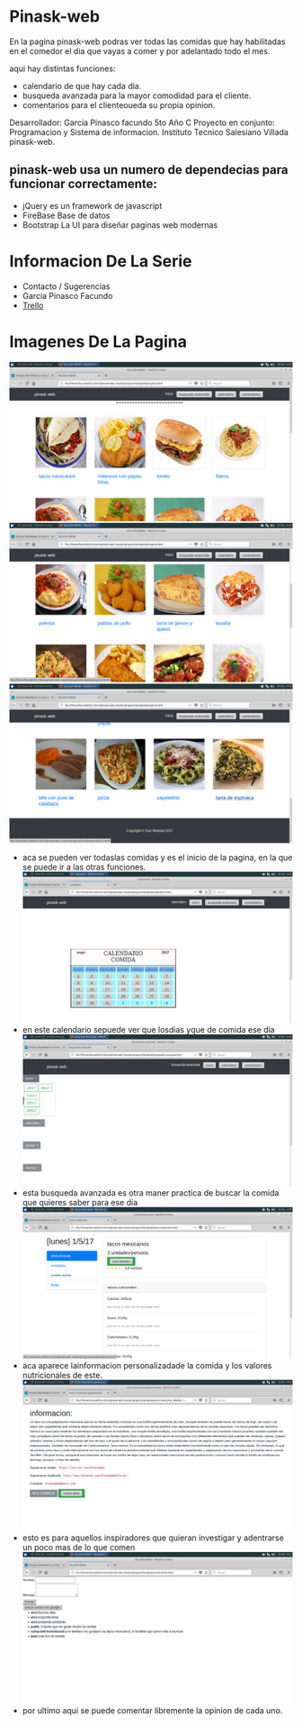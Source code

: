 # Pinask-web

En la pagina pinask-web podras ver todas las comidas que hay habilitadas en el comedor el dia que vayas a comer y por adelantado todo el mes.

aqui hay distintas funciones:

* calendario de que hay cada dia.
* busqueda avanzada para la mayor comodidad para el cliente.
* comentarios para el clienteoueda su propia opinion.


Desarrollador:
  Garcia Pinasco facundo
  5to Año C
  Proyecto en conjunto: Programacion y Sistema de informacion.
  Instituto Tecnico Salesiano Villada
pinask-web.

## pinask-web usa un numero de dependecias para funcionar correctamente:
* jQuery      es un framework de javascript
* FireBase 	  Base de datos
* Bootstrap 	La UI para diseñar paginas web modernas
# Informacion De La Serie

* Contacto / Sugerencias
* Garcia Pinasco Facundo
* [Trello](https://trello.com/b/TX08E0Pg/pinask-web-garcia-pinasco-facundo)

# Imagenes De La Pagina
![Texto alternativo](https://github.com/facundogp/pinask-web./blob/master/Captura%20de%20pantalla_2017-12-05_14-25-27.png)
![Texto alternativo](https://github.com/facundogp/pinask-web./blob/master/2.png)
![Texto alternativo](https://github.com/facundogp/pinask-web./blob/master/3.png)
* aca se pueden ver todaslas comidas y es el inicio de la pagina, en la que se puede ir a las otras funciones.
![Texto alternativo](https://github.com/facundogp/pinask-web./blob/master/4.png)
* en este calendario sepuede ver que losdias yque de comida ese dia 
![Texto alternativo](https://github.com/facundogp/pinask-web./blob/master/5.png)
* esta busqueda avanzada es otra maner practica de buscar la comida que quieres saber para ese dia
![Texto alternativo](https://github.com/facundogp/pinask-web./blob/master/6.png)
* aca aparece lainformacion personalizadade la comida y los valores nutricionales de este.
![Texto alternativo](https://github.com/facundogp/pinask-web./blob/master/7.png)
* esto es para aquellos inspiradores que quieran investigar y adentrarse un poco mas de lo que comen 
![Texto alternativo](https://github.com/facundogp/pinask-web./blob/master/8.png)
* por ultimo aqui se puede comentar libremente la opinion de cada uno.





